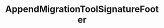 ---
optionsClassName: AppendMigrationToolSignatureFooterOptions
optionsClassFullName: MigrationTools.Enrichers.AppendMigrationToolSignatureFooterOptions
configurationSamples:
- name: default
  description: 
  code: >-
    {
      "$type": "AppendMigrationToolSignatureFooterOptions",
      "Enabled": true
    }
  sampleFor: MigrationTools.Enrichers.AppendMigrationToolSignatureFooterOptions
description: missng XML code comments
className: AppendMigrationToolSignatureFooter
typeName: ProcessorEnrichers
architecture: v2
options:
- parameterName: Enabled
  type: Boolean
  description: missng XML code comments
  defaultValue: missng XML code comments
- parameterName: RefName
  type: String
  description: missng XML code comments
  defaultValue: missng XML code comments
status: missng XML code comments
processingTarget: missng XML code comments

redirectFrom: []
layout: reference
toc: true
permalink: /Reference/v2/ProcessorEnrichers/AppendMigrationToolSignatureFooter/
title: AppendMigrationToolSignatureFooter
categories:
- ProcessorEnrichers
- v2
notes: ''
introduction: ''

---